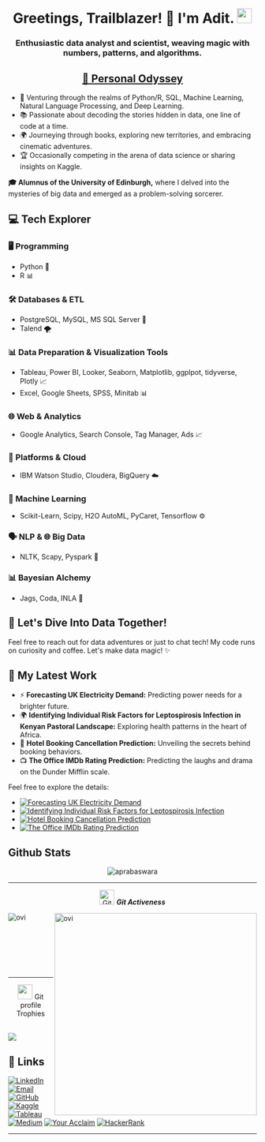 <h1 align="center">Greetings, Trailblazer! 🚀 I'm Adit. <img width="30px" src="https://media.tenor.com/images/3b388fe03da271d2674faf85eb7c3fcd/tenor.gif" /> </h1>
<p align="center">
  <h3 align="center">Enthusiastic data analyst and scientist, weaving magic with numbers, patterns, and algorithms.</h3>

  <h2 align="center"><u>🌟 Personal Odyssey</u></h2>

  - 🚀 Venturing through the realms of Python/R, SQL, Machine Learning, Natural Language Processing, and Deep Learning.
  - 📚 Passionate about decoding the stories hidden in data, one line of code at a time.
  - 🌍 Journeying through books, exploring new territories, and embracing cinematic adventures.
  - 🏆 Occasionally competing in the arena of data science or sharing insights on Kaggle.

  **🎓 Alumnus of the University of Edinburgh,** where I delved into the mysteries of big data and emerged as a problem-solving sorcerer.

</p>

## 💻 Tech Explorer

### 🖥️ Programming
- Python 🐍
- R 📊

### 🛠️ Databases & ETL
- PostgreSQL, MySQL, MS SQL Server 🚀
- Talend 🌪️

### 📊 Data Preparation & Visualization Tools
- Tableau, Power BI, Looker, Seaborn, Matplotlib, ggplpot, tidyverse, Plotly 📈
- Excel, Google Sheets, SPSS, Minitab 📊

### 🌐 Web & Analytics
- Google Analytics, Search Console, Tag Manager, Ads 📈

### 🚀 Platforms & Cloud
- IBM Watson Studio, Cloudera, BigQuery ☁️

### 🤖 Machine Learning
- Scikit-Learn, Scipy, H2O AutoML, PyCaret, Tensorflow ⚙️

### 🗣️ NLP & 🌐 Big Data
- NLTK, Scapy, Pyspark 🚀

### 📊 Bayesian Alchemy
- Jags, Coda, INLA 🌌

## 🚀 Let's Dive Into Data Together!

Feel free to reach out for data adventures or just to chat tech! My code runs on curiosity and coffee. Let's make data magic! ✨

## 🚀 My Latest Work</u></h2>

- ⚡ **Forecasting UK Electricity Demand:** Predicting power needs for a brighter future.
- 🌍 **Identifying Individual Risk Factors for Leptospirosis Infection in Kenyan Pastoral Landscape:** Exploring health patterns in the heart of Africa.
- 🏨 **Hotel Booking Cancellation Prediction:** Unveiling the secrets behind booking behaviors.
- 📺 **The Office IMDb Rating Prediction:** Predicting the laughs and drama on the Dunder Mifflin scale.

Feel free to explore the details:

- [![Forecasting UK Electricity Demand](https://img.shields.io/badge/Explore-Forecasting%20UK%20Electricity%20Demand-blue?style=flat-square)](https://github.com/aprabaswara/Forecasting-UK-Electricity-Demand)
- [![Identifying Individual Risk Factors for Leptospirosis Infection](https://img.shields.io/badge/Discover-Leptospirosis%20Infection%20Risk-orange?style=flat-square)](https://github.com/aprabaswara/Risk-Factors-for-Leptospirosis-in-Kenyan-Pastoral-Landscape)
- [![Hotel Booking Cancellation Prediction](https://img.shields.io/badge/Unlock-Hotel%20Booking%20Predictions-red?style=flat-square)](https://github.com/aprabaswara/Hotel-Booking-Cancellation-Prediction)
- [![The Office IMDb Rating Prediction](https://img.shields.io/badge/Watch-The%20Office%20Rating-yellow?style=flat-square)](https://github.com/aprabaswara/ImdB-Rating-Prediction)

## Github Stats
<p align="center"><img src="https://github-readme-streak-stats.herokuapp.com/?user=aprabaswara&theme=algolia" alt="aprabaswara"  /></p>

<hr>
<p align="center">
 <img src="https://media.giphy.com/media/W5eoZHPpUx9sapR0eu/giphy.gif" width="30px" alt="Git"/>&nbsp;<i><b>Git Activeness</b></i></p>
 
<p><img align="left" src="https://github-readme-stats.vercel.app/api/top-langs?username=aprabaswara&show_icons=true&locale=en&layout=compact&theme=chartreuse-dark" alt="ovi" /></p>
<p>&nbsp;<img align="right" src="https://github-readme-stats.vercel.app/api?username=aprabaswara&show_icons=true&locale=en&theme=chartreuse-dark" alt="ovi" width="410" /></p>
<br><br><br><br><br>

<hr>

<p align="center"><img src="https://media.giphy.com/media/QaMcXSekUWx7aogAUr/giphy.gif" width="30" />&nbsp;Git profile Trophies</p><br>
<img src="https://github-profile-trophy.vercel.app/?username=aprabaswara&theme=juicyfresh&no-bg=true" />

## 🚀 Links
[![LinkedIn](https://img.shields.io/badge/LinkedIn-0077B5?style=flat-square&logo=linkedin&logoColor=white)](https://www.linkedin.com/in/aditya-prabaswara/)
[![Email](https://img.shields.io/badge/Email-teal?style=flat-square&logo=gmail)](mailto:aprabaswara@gmail.com)
[![GitHub](https://img.shields.io/badge/Github-green?style=flat-square&logo=github)](https://github.com/aprabaswara)
[![Kaggle](https://img.shields.io/badge/Kaggle-20BEFF?style=flat-square&logo=Kaggle&logoColor=white)](https://www.kaggle.com/adityaprabaswara)
[![Tableau](https://img.shields.io/badge/Tableau-E97627?style=flat-square&logo=Tableau&logoColor=white)](https://public.tableau.com/app/profile/aditya.prabaswara.mardjikoen/vizzes)
[![Medium](https://img.shields.io/badge/Medium-12100E?style=flat-square&logo=medium&logoColor=white)](https://medium.com/@aprabaswara_47512)
[![Your Acclaim](https://img.shields.io/badge/Badges-2D4E00?style=flat-square&logo=credly)](https://www.credly.com/users/aditya-prabaswara-mardjikoen/badges)
[![HackerRank](https://img.shields.io/badge/HackerRank-2D4E00?style=flat-square&logo=hackerrank)](https://www.hackerrank.com/profile/aprabaswara)

------
